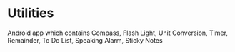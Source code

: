 Utilities
===================

Android app which contains Compass, Flash Light, Unit Conversion, Timer, Remainder, To Do List, Speaking Alarm, Sticky Notes
